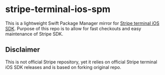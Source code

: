 # stripe-terminal-ios-spm
This is a lightweight Swift Package Manager mirror for [Stripe terminal iOS SDK](https://github.com/stripe/stripe-terminal-ios).
Purpose of this repo is to allow for fast checkouts and easy maintenance of Stripe SDK.

## Disclaimer
This is not official Stripe repository, yet it relies on official Stripe terminal iOS SDK releases and is based on forking original repo.

